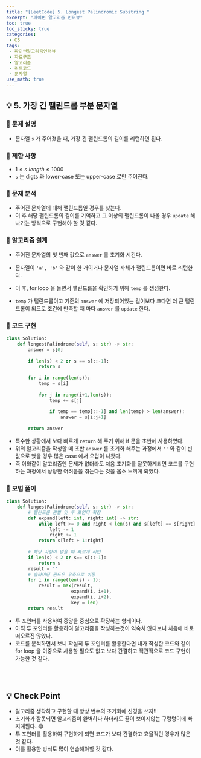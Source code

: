 ```yaml
---
title: "[LeetCode] 5. Longest Palindromic Substring "
excerpt: "파이썬 알고리즘 인터뷰"
toc: true
toc_sticky: true
categories:
 - CS
tags:
 - 파이썬알고리즘인터뷰
 - 자료구조
 - 알고리즘
 - 리트코드
 - 문자열
use_math: true
---
```


## &#128161; 5. 가장 긴 팰린드롬 부분 문자열

### &#128204; 문제 설명

- 문자열 <code>s</code> 가 주어졌을 때, 가장 긴 팰린드롬의 길이를 리턴하면 된다.

### &#128204; 제한 사항

- $1 \leq s.length \leq 1000$
- <code>s</code> 는 digts 과 lower-case 또는 upper-case 로만 주어진다.



### &#128204; 문제 분석

- 주어진 문자열에 대해 팰린드롬일 경우를 찾는다.
- 이 후 해당 팰린드롬의 길이를 기억하고 그 이상의 팰린드롬이 나올 경우 <code>update</code> 해 나가는 방식으로 구현해야 할 것 같다.

### &#128204; 알고리즘 설계

- 주어진 문자열의 첫 번째 값으로 <code>answer</code> 를 초기화 시킨다.
- 문자열이 <code>'a', 'b'</code> 와 같이 한 개이거나 문자열 자체가 팰린드롬이면 바로 리턴한다.

- 이 후, for loop 을 돌면서 팰린드롬을 확인하기 위해 <code>temp</code> 를 생성한다.
- <code>temp</code> 가 팰린드롬이고 기존의 <code>answer</code> 에 저장되어있는 길이보다 크다면 더 큰 팰린드롬이 되므로 조건에 만족할 때 마다 <code>answer</code> 를 <code>update</code> 한다.

### &#128204; 코드 구현

```python
class Solution:
    def longestPalindrome(self, s: str) -> str:
        answer = s[0]
        
        if len(s) < 2 or s == s[::-1]:
            return s
        
        for i in range(len(s)):
            temp = s[i]
            
            for j in range(i+1,len(s)):
                temp += s[j]
                    
                if temp == temp[::-1] and len(temp) > len(answer):
                    answer = s[i:j+1]
                
        return answer
```

- 특수한 상황에서 보다 빠르게 <code>return</code> 해 주기 위해 if 문을 초반에 사용하였다.
- 위의 알고리즘을 작성할 때 초반 <code>answer</code> 를 초기화 해주는 과정에서 <code>''</code> 와 같이 빈 값으로 했을 경우 많은 case 에서 오답이 나왔다.
- 즉 이와같이 알고리즘엔 문제가 없더라도 처음 초기화를 잘못하게되면 코드를 구현하는 과정에서 상당한 어려움을 겪는다는 것을 몸소 느끼게 되었다.



### &#128204; 모범 풀이

```python
class Solution:
    def longestPalindrome(self, s: str) -> str:
        # 팰린드롬 판별 및 투 포인터 확장
        def expand(left: int, right: int) -> str:
            while left >= 0 and right < len(s) and s[left] == s[right]:
                left -= 1
                right += 1
            return s[left + 1:right]
        
        # 해당 사항이 없을 때 빠르게 리턴
        if len(s) < 2 or s== s[::-1]:
            return s
        result = ''
        # 슬라이딩 윈도우 우측으로 이동
        for i in range(len(s) - 1):
            result = max(result,
                        expand(i, i+1),
                        expand(i, i+2),
                        key = len)
        return result
```

-  투 포인터를 사용하여 중앙을 중심으로 확장하는 형태이다.
- 아직 투 포인터를 활용하여 알고리즘을 작성하는것이 익숙치 않다보니 처음에 바로 떠오르진 않았다.
- 코드를 분석하면서 보니 확실히 투 포인터를 활용한다면 내가 작성한 코드와 같이 for loop 을 이중으로 사용할 필요도 없고 보다 간결하고 직관적으로 코드 구현이 가능한 것 같다.

<br/>

<br/>

## &#128161; Check Point

- 알고리즘 생각하고 구현할 때 항상 변수의 초기화에 신경을 쓰자!!
- 초기화가 잘못되면 알고리즘이 완벽하다 하더라도 끝이 보이지않는 구렁텅이에 빠지게된다..&#128514;
- 투 포인터를 활용하여 구현하게 되면 코드가 보다 간결하고 효율적인 경우가 많은 것 같다.
- 이를 활용한 방식도 많이 연습해야할 것 같다.

